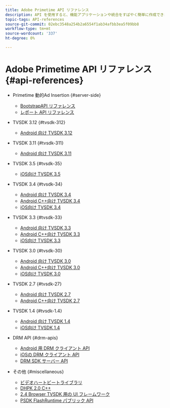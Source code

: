 ```yaml
---
title: Adobe Primetime API リファレンス
description: API を使用すると、機能アプリケーションや統合をすばやく簡単に作成できます。
topic-tags: API-references
source-git-commit: 02ebc3548a254b2a6554f1ab34afbb3ea5f09bb8
workflow-type: tm+mt
source-wordcount: '337'
ht-degree: 0%

---
```


# Adobe Primetime API リファレンス {#api-references}

+ Primetime 動的Ad Insertion {#server-side}
   + [BootstrapAPI リファレンス](../primetime-ad-insertion/technical-reference/bootstrap-api.md)
   + [レポート API リファレンス](../primetime-ad-insertion/technical-reference/report-api.md)

+ TVSDK 3.12 {#tvsdk-312}
   + [Android 向け TVSDK 3.12](https://help.adobe.com/en_US/primetime/api/psdk/javadoc3.12/index.html)

+ TVSDK 3.11 {#tvsdk-311}
   + [Android 向け TVSDK 3.11](https://help.adobe.com/en_US/primetime/api/psdk/javadoc3.11/index.html)

+ TVSDK 3.5 {#tvsdk-35}
   + [iOS向け TVSDK 3.5](https://help.adobe.com/en_US/primetime/api/psdk/appledoc_v35/index.html)

+ TVSDK 3.4 {#tvsdk-34}
   + [Android 向け TVSDK 3.4](https://help.adobe.com/en_US/primetime/api/psdk/javadoc3.4/index.html)
   + [Android C++向け TVSDK 3.4](https://help.adobe.com/en_US/primetime/api/psdk/cpp_3.4/namespaces.html)
   + [iOS向け TVSDK 3.4](https://help.adobe.com/en_US/primetime/api/psdk/appledoc_v34/index.html)

+ TVSDK 3.3 {#tvsdk-33}
   + [Android 向け TVSDK 3.3](https://help.adobe.com/en_US/primetime/api/psdk/javadoc3.3/index.html)
   + [Android C++向け TVSDK 3.3](https://help.adobe.com/en_US/primetime/api/psdk/cpp_3.3/namespaces.html)
   + [iOS向け TVSDK 3.3](https://help.adobe.com/en_US/primetime/api/psdk/appledoc_v33/index.html)

+ TVSDK 3.0 {#tvsdk-30}
   + [Android 向け TVSDK 3.0](https://help.adobe.com/en_US/primetime/api/psdk/javadoc3.0/index.html)
   + [Android C++向け TVSDK 3.0](https://help.adobe.com/en_US/primetime/api/psdk/cpp_3.0/namespaces.html)
   + [iOS向け TVSDK 3.0](https://help.adobe.com/en_US/primetime/api/psdk/appledoc_3/index.html)

+ TVSDK 2.7 {#tvsdk-27}
   + [Android 向け TVSDK 2.7](https://help.adobe.com/en_US/primetime/api/psdk/javadoc_2.7/index.html)
   + [Android C++向け TVSDK 2.7](https://help.adobe.com/en_US/primetime/api/psdk/cpp/namespaces.html)

+ TVSDK 1.4 {#tvsdk-1.4}
   + [Android 向け TVSDK 1.4](https://help.adobe.com/en_US/primetime/api/psdk/javadoc/index.html)
   + [iOS向け TVSDK 1.4](https://help.adobe.com/en_US/primetime/api/psdk/appledoc/index.html)

+ DRM API {#drm-apis}
   + [Android 用 DRM クライアント API](https://help.adobe.com/en_US/primetime/api/drm-apis/client/android/index.html)
   + [iOSの DRM クライアント API](https://help.adobe.com/en_US/primetime/api/drm-apis/client/ios/index.html)
   + [DRM SDK サーバー API](https://help.adobe.com/en_US/primetime/api/drm-apis/server/javadocs-flashaccess-pro/)

+ その他 {#miscellaneous}
   + [ビデオハートビートライブラリ](https://help.adobe.com/en_US/primetime/api/psdk/vhl_tvsdk_ios/index.html)
   + [DHPK 2.0 C++](https://help.adobe.com/en_US/primetime/api/psdk/psdk_doxygen/index.html)
   + [2.4 Browser TVSDK 用の UI フレームワーク](https://help.adobe.com/en_US/primetime/api/psdk/btvsdk-ui-framework/index.html)
   + [PSDK FlashRuntime パブリック API](https://help.adobe.com/en_US/primetime/api/psdk/asdoc-dhls/)

